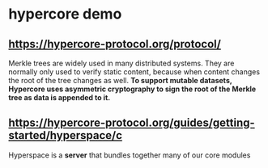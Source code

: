 # hypercore demo

## https://hypercore-protocol.org/protocol/

Merkle trees are widely used in many distributed systems. They are normally only used to verify static content, because when content changes the root of the tree changes as well. **To support mutable datasets, Hypercore uses asymmetric cryptography to sign the root of the Merkle tree as data is appended to it.**

## https://hypercore-protocol.org/guides/getting-started/hyperspace/c
Hyperspace is a **server** that bundles together many of our core modules


